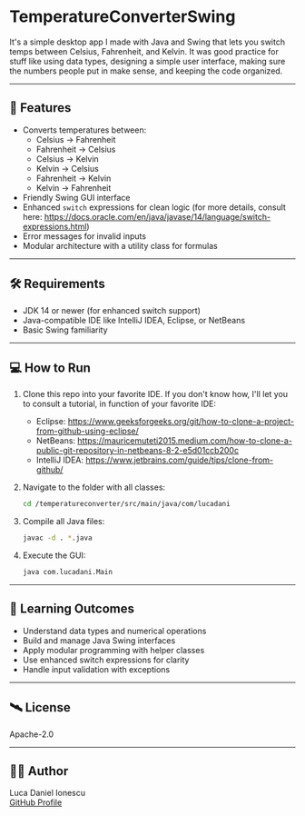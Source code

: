 # TemperatureConverterSwing
It's a simple desktop app I made with Java and Swing that lets you switch temps between Celsius, Fahrenheit, and Kelvin. It was good practice for stuff like using data types, designing a simple user interface, making sure the numbers people put in make sense, and keeping the code organized.

---

## 🚀 Features

- Converts temperatures between:
  - Celsius → Fahrenheit
  - Fahrenheit → Celsius
  - Celsius → Kelvin
  - Kelvin → Celsius
  - Fahrenheit → Kelvin
  - Kelvin → Fahrenheit
- Friendly Swing GUI interface
- Enhanced `switch` expressions for clean logic (for more details, consult here: https://docs.oracle.com/en/java/javase/14/language/switch-expressions.html)
- Error messages for invalid inputs
- Modular architecture with a utility class for formulas

---

## 🛠 Requirements

- JDK 14 or newer (for enhanced switch support)
- Java-compatible IDE like IntelliJ IDEA, Eclipse, or NetBeans
- Basic Swing familiarity

---

## 💻 How to Run

1. Clone this repo into your favorite IDE. If you don't know how, I'll let you to consult a tutorial, in function of your favorite IDE:
   - Eclipse: https://www.geeksforgeeks.org/git/how-to-clone-a-project-from-github-using-eclipse/
   - NetBeans: https://mauricemuteti2015.medium.com/how-to-clone-a-public-git-repository-in-netbeans-8-2-e5d01ccb200c
   - IntelliJ IDEA: https://www.jetbrains.com/guide/tips/clone-from-github/

2. Navigate to the folder with all classes:
   ```bash
   cd /temperatureconverter/src/main/java/com/lucadani
   ```

3. Compile all Java files:
   ```bash
   javac -d . *.java
   ```
4. Execute the GUI:
   ```bash
   java com.lucadani.Main
   ```
---

## 🧠 Learning Outcomes
- Understand data types and numerical operations
- Build and manage Java Swing interfaces
- Apply modular programming with helper classes
- Use enhanced switch expressions for clarity
- Handle input validation with exceptions

---

## 🛰️ License

Apache-2.0

---

## 🧑‍🚀 Author

Luca Daniel Ionescu  
[GitHub Profile](https://github.com/lucadani7)
